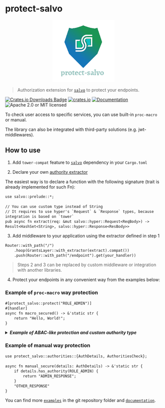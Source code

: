 # protect-salvo

<p align="center">
    <img alt="protect-salvo" src="https://github.com/DDtKey/protect-endpoints/raw/main/protect-salvo/logo.png">
</p>

> Authorization extension for [`salvo`] to protect your endpoints.

[![Crates.io Downloads Badge](https://img.shields.io/crates/d/protect-salvo)](https://crates.io/crates/protect-salvo)
[![crates.io](https://img.shields.io/crates/v/protect-salvo)](https://crates.io/crates/protect-salvo)
[![Documentation](https://docs.rs/protect-salvo/badge.svg)](https://docs.rs/protect-salvo)
![Apache 2.0 or MIT licensed](https://img.shields.io/crates/l/protect-salvo)

To check user access to specific services, you can use built-in `proc-macro` or manual.

The library can also be integrated with third-party solutions (e.g. jwt-middlewares).

## How to use

1. Add `tower-compat` feature to [`salvo`] dependency in your `Cargo.toml`

2. Declare your
   own [authority extractor](https://docs.rs/protect-endpoints-core/latest/protect_endpoints_core/authorities/extractor/trait.AuthoritiesExtractor.html)

The easiest way is to declare a function with the following signature (trait is already implemented for such Fn):

```rust,ignore
use salvo::prelude::*;

// You can use custom type instead of String
// It requires to use hyper's `Request` & `Response` types, because integration is based on `tower`
pub async fn extract(req: &mut salvo::hyper::Request<ReqBody>) -> Result<HashSet<String>, salvo::hyper::Response<ResBody>>
```

3. Add middleware to your application using the extractor defined in step 1

```rust,ignore
Router::with_path("/")
    .hoop(GrantsLayer::with_extractor(extract).compat())
    .push(Router::with_path("/endpoint").get(your_handler))
```

> Steps 2 and 3 can be replaced by custom middleware or integration with another libraries.

4. Protect your endpoints in any convenient way from the examples below:

### Example of `proc-macro` way protection

```rust,ignore
#[protect_salvo::protect("ROLE_ADMIN")]
#[handler]
async fn macro_secured() -> &'static str {
    return "Hello, World!";
}
```

<details>

<summary> <b><i> Example of ABAC-like protection and custom authority type </i></b></summary>
<br/>


Here is an example using the `ty` and `expr` attributes. But these are independent features.

`expr` allows you to include some checks in the macro based on function params, it can be combined with authorities by
using `all`/`any`.

`ty` allows you to use a custom type for th authorities (then the middleware needs to be configured).

```rust,ignore
use enums::Role::{self, ADMIN};
use dto::User;

#[post("/info/{user_id}")]
#[protect_salvo::protect(any("ADMIN", expr = "user.is_super_user()"), ty = "Role")]
async fn admin_or_super_user(user: User) -> &'static str {
    "some secured response"
}
```

</details>

### Example of manual way protection

```rust,ignore
use protect_salvo::authorities::{AuthDetails, AuthoritiesCheck};

async fn manual_secure(details: AuthDetails) -> &'static str {
    if details.has_authority(ROLE_ADMIN) {
        return "ADMIN_RESPONSE";
    }
    "OTHER_RESPONSE"
}
```

You can find more [`examples`] in the git repository folder and [`documentation`].


[`examples`]: https://github.com/DDtKey/protect-endpoints/tree/main/protect-salvo/examples

[`documentation`]: https://docs.rs/protect-salvo

[`salvo`]: https://salvo.rs/
